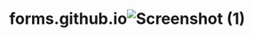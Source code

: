 # forms.github.io![Screenshot (1)](https://user-images.githubusercontent.com/114466825/192453381-f831bac7-9aa6-4636-a3c0-40ec6cad7796.png)

